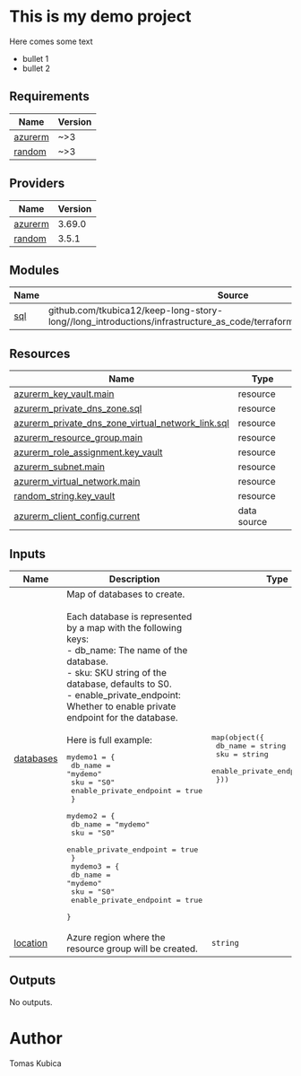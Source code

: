 # This is my demo project
Here comes some text
- bullet 1
- bullet 2

## Requirements

| Name | Version |
|------|---------|
| <a name="requirement_azurerm"></a> [azurerm](#requirement\_azurerm) | ~>3 |
| <a name="requirement_random"></a> [random](#requirement\_random) | ~>3 |

## Providers

| Name | Version |
|------|---------|
| <a name="provider_azurerm"></a> [azurerm](#provider\_azurerm) | 3.69.0 |
| <a name="provider_random"></a> [random](#provider\_random) | 3.5.1 |

## Modules

| Name | Source | Version |
|------|--------|---------|
| <a name="module_sql"></a> [sql](#module\_sql) | github.com/tkubica12/keep-long-story-long//long_introductions/infrastructure_as_code/terraform_full_demo/modules/azuresql | azuresql-v1.0.0 |

## Resources

| Name | Type |
|------|------|
| [azurerm_key_vault.main](https://registry.terraform.io/providers/hashicorp/azurerm/latest/docs/resources/key_vault) | resource |
| [azurerm_private_dns_zone.sql](https://registry.terraform.io/providers/hashicorp/azurerm/latest/docs/resources/private_dns_zone) | resource |
| [azurerm_private_dns_zone_virtual_network_link.sql](https://registry.terraform.io/providers/hashicorp/azurerm/latest/docs/resources/private_dns_zone_virtual_network_link) | resource |
| [azurerm_resource_group.main](https://registry.terraform.io/providers/hashicorp/azurerm/latest/docs/resources/resource_group) | resource |
| [azurerm_role_assignment.key_vault](https://registry.terraform.io/providers/hashicorp/azurerm/latest/docs/resources/role_assignment) | resource |
| [azurerm_subnet.main](https://registry.terraform.io/providers/hashicorp/azurerm/latest/docs/resources/subnet) | resource |
| [azurerm_virtual_network.main](https://registry.terraform.io/providers/hashicorp/azurerm/latest/docs/resources/virtual_network) | resource |
| [random_string.key_vault](https://registry.terraform.io/providers/hashicorp/random/latest/docs/resources/string) | resource |
| [azurerm_client_config.current](https://registry.terraform.io/providers/hashicorp/azurerm/latest/docs/data-sources/client_config) | data source |

## Inputs

| Name | Description | Type | Default | Required |
|------|-------------|------|---------|:--------:|
| <a name="input_databases"></a> [databases](#input\_databases) | Map of databases to create.<br><br>Each database is represented by a map with the following keys:<br>- db\_name: The name of the database.<br>- sku: SKU string of the database, defaults to S0.<br>- enable\_private\_endpoint: Whether to enable private endpoint for the database.<br><br>Here is full example:<pre>mydemo1 = {<br>      db_name                 = "mydemo"<br>      sku                     = "S0"<br>      enable_private_endpoint = true<br>    }<br>    mydemo2 = {<br>      db_name                 = "mydemo"<br>      sku                     = "S0"<br>      enable_private_endpoint = true<br>    }<br>    mydemo3 = {<br>      db_name                 = "mydemo"<br>      sku                     = "S0"<br>      enable_private_endpoint = true<br>    }</pre> | <pre>map(object({<br>    db_name                 = string<br>    sku                     = string<br>    enable_private_endpoint = bool<br>  }))</pre> | <pre>{<br>  "mydemo1": {<br>    "db_name": "mydemo",<br>    "enable_private_endpoint": true,<br>    "sku": "S0"<br>  },<br>  "mydemo2": {<br>    "db_name": "mydemo",<br>    "enable_private_endpoint": true,<br>    "sku": "S0"<br>  },<br>  "mydemo3": {<br>    "db_name": "mydemo",<br>    "enable_private_endpoint": true,<br>    "sku": "S0"<br>  }<br>}</pre> | no |
| <a name="input_location"></a> [location](#input\_location) | Azure region where the resource group will be created. | `string` | `"West Europe"` | no |

## Outputs

No outputs.

# Author
Tomas Kubica